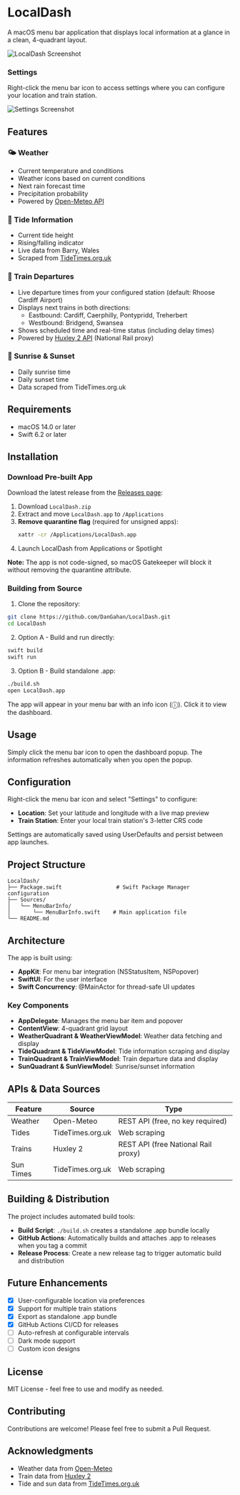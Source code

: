 # LocalDash

A macOS menu bar application that displays local information at a glance in a clean, 4-quadrant layout.

![LocalDash Screenshot](Screenshot.png)

### Settings

Right-click the menu bar icon to access settings where you can configure your location and train station.

![Settings Screenshot](SettingsScreenshot.png)

## Features

### 🌤️ Weather
- Current temperature and conditions
- Weather icons based on current conditions
- Next rain forecast time
- Precipitation probability
- Powered by [Open-Meteo API](https://open-meteo.com)

### 🌊 Tide Information
- Current tide height
- Rising/falling indicator
- Live data from Barry, Wales
- Scraped from [TideTimes.org.uk](https://www.tidetimes.org.uk/barry-tide-times)

### 🚆 Train Departures
- Live departure times from your configured station (default: Rhoose Cardiff Airport)
- Displays next trains in both directions:
  - Eastbound: Cardiff, Caerphilly, Pontypridd, Treherbert
  - Westbound: Bridgend, Swansea
- Shows scheduled time and real-time status (including delay times)
- Powered by [Huxley 2 API](https://huxley2.azurewebsites.net) (National Rail proxy)

### 🌅 Sunrise & Sunset
- Daily sunrise time
- Daily sunset time
- Data scraped from TideTimes.org.uk

## Requirements

- macOS 14.0 or later
- Swift 6.2 or later

## Installation

### Download Pre-built App

Download the latest release from the [Releases page](https://github.com/DanGahan/LocalDash/releases):
1. Download `LocalDash.zip`
2. Extract and move `LocalDash.app` to `/Applications`
3. **Remove quarantine flag** (required for unsigned apps):
   ```bash
   xattr -cr /Applications/LocalDash.app
   ```
4. Launch LocalDash from Applications or Spotlight

**Note:** The app is not code-signed, so macOS Gatekeeper will block it without removing the quarantine attribute.

### Building from Source

1. Clone the repository:
```bash
git clone https://github.com/DanGahan/LocalDash.git
cd LocalDash
```

2. Option A - Build and run directly:
```bash
swift build
swift run
```

3. Option B - Build standalone .app:
```bash
./build.sh
open LocalDash.app
```

The app will appear in your menu bar with an info icon (ⓘ). Click it to view the dashboard.

## Usage

Simply click the menu bar icon to open the dashboard popup. The information refreshes automatically when you open the popup.

## Configuration

Right-click the menu bar icon and select "Settings" to configure:
- **Location**: Set your latitude and longitude with a live map preview
- **Train Station**: Enter your local train station's 3-letter CRS code

Settings are automatically saved using UserDefaults and persist between app launches.

## Project Structure

```
LocalDash/
├── Package.swift                 # Swift Package Manager configuration
├── Sources/
│   └── MenuBarInfo/
│       └── MenuBarInfo.swift    # Main application file
└── README.md
```

## Architecture

The app is built using:
- **AppKit**: For menu bar integration (NSStatusItem, NSPopover)
- **SwiftUI**: For the user interface
- **Swift Concurrency**: @MainActor for thread-safe UI updates

### Key Components

- **AppDelegate**: Manages the menu bar item and popover
- **ContentView**: 4-quadrant grid layout
- **WeatherQuadrant & WeatherViewModel**: Weather data fetching and display
- **TideQuadrant & TideViewModel**: Tide information scraping and display
- **TrainQuadrant & TrainViewModel**: Train departure data and display
- **SunQuadrant & SunViewModel**: Sunrise/sunset information

## APIs & Data Sources

| Feature | Source | Type |
|---------|--------|------|
| Weather | Open-Meteo | REST API (free, no key required) |
| Tides | TideTimes.org.uk | Web scraping |
| Trains | Huxley 2 | REST API (free National Rail proxy) |
| Sun Times | TideTimes.org.uk | Web scraping |

## Building & Distribution

The project includes automated build tools:

- **Build Script**: `./build.sh` creates a standalone .app bundle locally
- **GitHub Actions**: Automatically builds and attaches .app to releases when you tag a commit
- **Release Process**: Create a new release tag to trigger automatic build and distribution

## Future Enhancements

- [x] User-configurable location via preferences
- [x] Support for multiple train stations
- [x] Export as standalone .app bundle
- [x] GitHub Actions CI/CD for releases
- [ ] Auto-refresh at configurable intervals
- [ ] Dark mode support
- [ ] Custom icon designs

## License

MIT License - feel free to use and modify as needed.

## Contributing

Contributions are welcome! Please feel free to submit a Pull Request.

## Acknowledgments

- Weather data from [Open-Meteo](https://open-meteo.com)
- Train data from [Huxley 2](https://huxley2.azurewebsites.net)
- Tide and sun data from [TideTimes.org.uk](https://www.tidetimes.org.uk)
